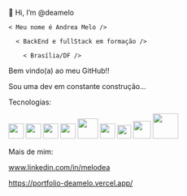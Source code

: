   👋 Hi, I’m @deamelo 
  
    < Meu nome é Andrea Melo />
  
      < BackEnd e fullStack em formação /> 
  
        < Brasília/DF />
  
  Bem vindo(a) ao meu GitHub!!
      
  Sou uma dev em constante construção... 
  
  Tecnologias:  
  
  <div>
  
  <img src="https://user-images.githubusercontent.com/87037732/184507875-ae82b19c-98c4-41c1-9234-8a2d01d63757.png" width="30px"/>
  <img src="https://user-images.githubusercontent.com/87037732/184508026-9af8b73a-8f27-4bc8-9a0c-3fc177a67088.jpg" width="30px"/> 
  <img src="https://user-images.githubusercontent.com/87037732/184507931-58bd7d0e-f0b0-47d1-8b72-01c59ba23078.svg" width="30px"/>
  <img src="https://user-images.githubusercontent.com/87037732/184507959-1e72f77c-2f50-49ab-8b1d-6cff0d476d87.png" width="30px"/>
  <img src="https://user-images.githubusercontent.com/87037732/184508541-162e632c-ccc9-44be-80b9-19b1c2d3865e.png" width="40px"/>
   
  <img src="https://user-images.githubusercontent.com/87037732/175788120-05484be1-f035-44a0-9bc5-cfcafa0cf819.png" width="30px"/>
  <img src="https://user-images.githubusercontent.com/87037732/175788498-9ec92fcd-8bc4-412e-abd3-c8729b8425c8.png" width="27px" />
  <img src="https://user-images.githubusercontent.com/87037732/175788524-7433e081-9f02-4906-b95d-a67266de3eab.png" width="35px" />
  <img src="https://user-images.githubusercontent.com/87037732/175788641-4ecdc27b-35c8-4b8f-8097-99d6373c29fc.svg" width="50px" />
  </div>


  Mais de mim:
  
  www.linkedin.com/in/melodea
  
  https://portfolio-deamelo.vercel.app/


